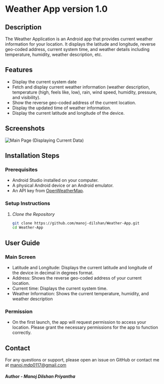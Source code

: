 # Weather App version 1.0

## Description
The Weather Application is an Android app that provides current weather information for your location. It displays the latitude and longitude, reverse geo-coded address, current system time, and weather details including temperature, humidity, weather description, etc.

## Features
- Display the current system date
- Fetch and display current weather information (weather description, temperature (high, feels like, low), rain, wind speed, humidity, pressure, and visibility).
- Show the reverse geo-coded address of the current location.
- Display the updated time of weather information.
- Display the current latitude and longitude of the device.

## Screenshots
![Main Page (Displaying Current Data)](https://github.com/manoj-dilshan/Weather-App/assets/161968971/2ab710c9-cb5a-4600-80db-050164082d13)

## Installation Steps

### Prerequisites
- Android Studio installed on your computer.
- A physical Android device or an Android emulator.
- An API key from [OpenWeatherMap](https://openweathermap.org/).

### Setup Instructions

1. *Clone the Repository*
   ```sh
   git clone https://github.com/manoj-dilshan/Weather-App.git
   cd Weather-App

## User Guide

### Main Screen
- Latitude and Longitude: Displays the current latitude and longitude of the device in decimal in degrees format.
- Address: Shows the reverse geo-coded address of your current location.
- Current time: Displays the current system time.
- Weather Information: Shows the current temperature, humidity, and weather description

### Permission
- On the first launch, the app will request permission to access your location. Please grant the necessary permissions for the app to function correctly.

## Contact
For any questions or support, please open an issue on GitHub or contact me at manoj.mdp0117@gmail.com

#### Author - *Manoj Dilshan Priyantha*
